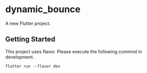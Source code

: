 # dynamic_bounce

A new Flutter project.

## Getting Started

This project uses flavor.
Please execute the following commnd in development.

```
flutter run --flavor dev
```
